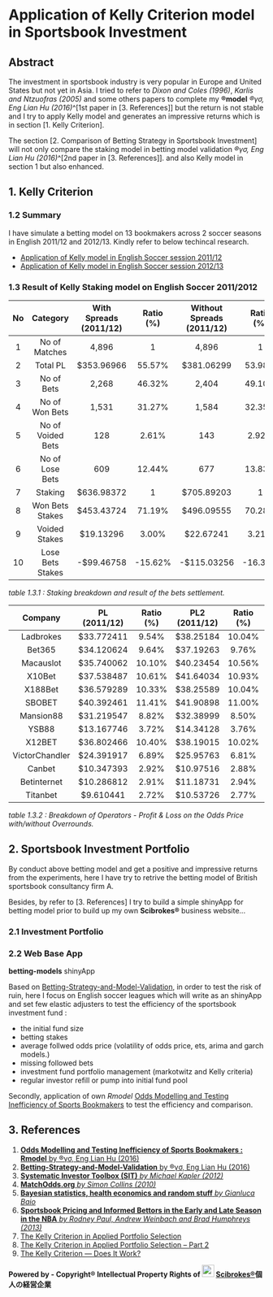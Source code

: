 # Application of Kelly Criterion model in Sportsbook Investment

## Abstract

  The investment in sportsbook industry is very popular in Europe and United States but not yet in Asia. I tried to refer to *Dixon and Coles (1996)*, *Karlis and Ntzuofras (2005)* and some others papers to complete my **®model** *®γσ, Eng Lian Hu (2016)*^[1st paper in [3. References]] but the return is not stable and I try to apply Kelly model and generates an impressive returns which is in section [1. Kelly Criterion].
  
  The section [2. Comparison of Betting Strategy in Sportsbook Investment] will not only compare the staking model in betting model validation *®γσ, Eng Lian Hu (2016)*^[2nd paper in [3. References]]. and also Kelly model in section 1 but also enhanced.

## 1. Kelly Criterion

### 1.2 Summary

  I have simulate a betting model on 13 bookmakers across 2 soccer seasons in English 2011/12 and 2012/13. Kindly refer to below techincal research.

  - [Application of Kelly model in English Soccer session 2011/12](http://rpubs.com/englianhu/kelly_eng1112)
  - [Application of Kelly model in English Soccer session 2012/13](http://rpubs.com/englianhu/kelly_eng1213)

### 1.3 Result of Kelly Staking model on English Soccer 2011/2012

| No |          Category |  With Spreads (2011/12) | Ratio (%) |  Without Spreads (2011/12) | Ratio (%) |  With Spreads (2012/13) | Ratio (%) |  Without Spreads (2012/13) | Ratio (%) |
|:--:|:-----------------:|:-----------------------:|:---------:|:--------------------------:|:---------:|:-----------------------:|:---------:|:--------------------------:|:---------:|
| 1  |     No of Matches |                   4,896 |         1 |                      4,896 |         1 |                   5,514 |         1 |                      5,514 |         1 |
| 2  |          Total PL |              $353.96966 |    55.57% |                 $381.06299 |    53.98% |               $448.8993 |    59.35% |                 $488.91841 |    58.60% |
| 3  |        No of Bets |                   2,268 |    46.32% |                      2,404 |    49.10% |                   2,570 |    46.61% |                      2,697 |    48.91% |
| 4  |    No of Won Bets |                   1,531 |    31.27% |                      1,584 |    32.35% |                   1,765 |    32.01% |                      1,824 |    33.08% |
| 5  | No of Voided Bets |                     128 |     2.61% |                        143 |     2.92% |                     192 |     3.48% |                        196 |     3.55% |
| 6  |   No of Lose Bets |                     609 |    12.44% |                        677 |    13.83% |                     613 |    11.12% |                        677 |    12.28% |
| 7  |           Staking |              $636.98372 |         1 |                 $705.89203 |         1 |               $756.2979 |         1 |                 $834.32032 |         1 |
| 8  |   Won Bets Stakes |              $453.43724 |    71.19% |                 $496.09555 |    70.28% |               $563.6685 |    74.53% |                 $614.24795 |    73.62% |
| 9  |     Voided Stakes |               $19.13296 |     3.00% |                  $22.67241 |     3.21% |                $27.1151 |     3.59% |                  $32.12999 |     3.85% |
| 10 |  Lose Bets Stakes |              -$99.46758 |   -15.62% |                -$115.03256 |   -16.30% |              -$114.7691 |   -15.18% |                -$125.32954 |   -15.02% |

*table 1.3.1 : Staking breakdown and result of the bets settlement.*

|        Company |   PL (2011/12) | Ratio (%) | PL2 (2011/12) | Ratio (%) |   PL (2012/13) | Ratio (%) | PL2 (2012/13) | Ratio (%) |
|:--------------:|:--------------:|:---------:|:-------------:|:---------:|:--------------:|:---------:|:-------------:|:---------:|
|      Ladbrokes |     $33.772411 |     9.54% |     $38.25184 |    10.04% |   $44.53507895 |     9.92% |   $46.7763362 |     9.57% |
|         Bet365 |     $34.120624 |     9.64% |     $37.19263 |     9.76% |   $33.53743752 |     7.47% |   $40.6766948 |     8.32% |
|      Macauslot |     $35.740062 |    10.10% |     $40.23454 |    10.56% |    $1.76408658 |     0.39% |    $1.9329171 |     0.40% |
|         X10Bet |     $37.538487 |    10.61% |     $41.64034 |    10.93% |   $33.62892077 |     7.49% |   $40.6921976 |     8.32% |
|        X188Bet |     $36.579289 |    10.33% |     $38.25589 |    10.04% |   $41.05668234 |     9.15% |   $46.1156378 |     9.43% |
|         SBOBET |     $40.392461 |    11.41% |     $41.90898 |    11.00% |   $43.50915478 |     9.69% |   $47.8308212 |     9.78% |
|      Mansion88 |     $31.219547 |     8.82% |     $32.38999 |     8.50% |   $42.44403404 |     9.46% |   $43.9521665 |     8.99% |
|          YSB88 |     $13.167746 |     3.72% |     $14.34128 |     3.76% |   $45.92688667 |    10.23% |   $46.8393963 |     9.58% |
|         X12BET |     $36.802466 |    10.40% |     $38.19015 |    10.02% |   $36.03065656 |     8.03% |   $36.2449956 |     7.41% |
| VictorChandler |     $24.391917 |     6.89% |     $25.95763 |     6.81% |   $45.13420638 |    10.05% |   $46.2154620 |     9.45% |
|         Canbet |     $10.347393 |     2.92% |     $10.97516 |     2.88% |   $41.04019224 |     9.14% |   $46.9617659 |     9.61% |
|    Betinternet |     $10.286812 |     2.91% |     $11.18731 |     2.94% |   $40.20594752 |     8.96% |   $44.5435274 |     9.11% |
|       Titanbet |      $9.610441 |     2.72% |     $10.53726 |     2.77% |    $0.08604952 |     0.02% |    $0.1364944 |     0.03% |

*table 1.3.2 : Breakdown of Operators - Profit & Loss on the Odds Price with/without Overrounds.*

## 2. Sportsbook Investment Portfolio

  By conduct above betting model and get a positive and impressive returns from the experiments, here I have try to retrive the betting model of British sportsbook consultancy firm A.
  
  Besides, by refer to [3. References] I try to build a simple shinyApp for betting model prior to build up my own **Scibrokes®** business website...

### 2.1 Investment Portfolio


### 2.2 Web Base App

**betting-models** shinyApp

  Based on [Betting-Strategy-and-Model-Validation](https://github.com/scibrokes/betting-strategy-and-model-validation), in order to test the risk of ruin, here I focus on English soccer leagues which will write as an shinyApp and set few elastic adjusters to test the efficiency of the sportsbook investment fund :
  
  - the initial fund size
  - betting stakes
  - average follwed odds price (volatility of odds price, ets, arima and garch models.)
  - missing followed bets
  - investment fund portfolio management (markotwitz and Kelly criteria)
  - regular investor refill or pump into initial fund pool
  
  Secondly, application of own *Rmodel* [Odds Modelling and Testing Inefficiency of Sports Bookmakers](https://github.com/scibrokes/odds-modelling-and-testing-inefficiency-of-sports-bookmakers) to test the efficiency and comparison.

## 3. References

 1. [**Odds Modelling and Testing Inefficiency of Sports Bookmakers : Rmodel** by ®γσ, Eng Lian Hu (2016)](https://github.com/scibrokes/odds-modelling-and-testing-inefficiency-of-sports-bookmakers/blob/master/Odds%20Modelling%20and%20Testing%20Inefficiency%20of%20Sports-Bookmakers.pdf)
 2. [**Betting-Strategy-and-Model-Validation** by ®γσ, Eng Lian Hu (2016)](https://github.com/scibrokes/betting-strategy-and-model-validation)
 3. [**Systematic Investor Toolbox (SIT)** *by Michael Kapler (2012)*](https://github.com/englianhu/SIT)
 4. [**MatchOdds.org** *by Simon Collins (2010)*](http://www.matchodds.org/ords/f?p=101:1::::::)
 5. [**Bayesian statistics, health economics and random stuff** *by Gianluca Baio*](https://gianlubaio.blogspot.my/2016/10/shiny-happy-people-in-land-of-czar.html)
 6. [**Sportsbook Pricing and Informed Bettors in the Early and Late Season in the NBA** *by Rodney Paul, Andrew Weinbach and Brad Humphreys (2013)*](https://github.com/scibrokes/kelly-criterion/blob/master/references/Sportsbook%20Pricing%20and%20Informed%20Bettors%20in%20the%20Early%20and%20Late%20Season%20in%20the%20NBA.pdf)
 7. [The Kelly Criterion in Applied Portfolio Selection](https://www.r-bloggers.com/the-kelly-criterion-in-applied-portfolio-selection/)
 8. [The Kelly Criterion in Applied Portfolio Selection – Part 2](https://www.r-bloggers.com/the-kelly-criterion-in-applied-portfolio-selection-part-2/)
 9. [The Kelly Criterion — Does It Work?](https://quantstrattrader.wordpress.com/2017/09/29/the-kelly-criterion-does-it-work/)


**Powered by - Copyright® Intellectual Property Rights of <img src='figure/oda-army.jpg' width='24'> [Scibrokes®](http://www.scibrokes.com)個人の経営企業**